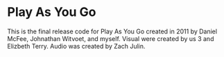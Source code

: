 # Play As You Go
This is the final release code for Play As You Go created in 2011 by Daniel McFee, Johnathan Witvoet, and myself. Visual were created by us 3 and Elizbeth Terry. Audio was created by Zach Julin.
